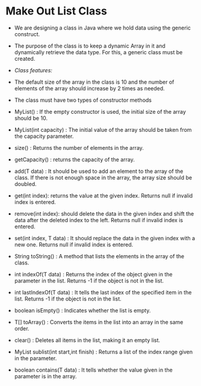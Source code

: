 # Make Out List Class
* We are designing a class in Java where we hold data using the generic construct.

* The purpose of the class is to keep a dynamic Array in it and dynamically retrieve the data type. For this, a generic class must be created.

* *Class features:*
* The default size of the array in the class is 10 and the number of elements of the array should increase by 2 times as needed.


* The class must have two types of constructor methods


* MyList() : If the empty constructor is used, the initial size of the array should be 10.


* MyList(int capacity) : The initial value of the array should be taken from the capacity parameter.


* size() : Returns the number of elements in the array.


* getCapacity() : returns the capacity of the array.


* add(T data) : It should be used to add an element to the array of the class. If there is not enough space in the array, the array size should be doubled.


* get(int index): returns the value at the given index. Returns null if invalid index is entered.


* remove(int index): should delete the data in the given index and shift the data after the deleted index to the left. Returns null if invalid index is entered.


* set(int index, T data) : It should replace the data in the given index with a new one. Returns null if invalid index is entered.


* String toString() : A method that lists the elements in the array of the class.


* int indexOf(T data) : Returns the index of the object given in the parameter in the list. Returns -1 if the object is not in the list.


* int lastIndexOf(T data) : It tells the last index of the specified item in the list. Returns -1 if the object is not in the list.


* boolean isEmpty() : Indicates whether the list is empty.


* T[] toArray() : Converts the items in the list into an array in the same order.


* clear() : Deletes all items in the list, making it an empty list.


* MyList<T> sublist(int start,int finish) : Returns a list of the index range given in the parameter.


* boolean contains(T data) : It tells whether the value given in the parameter is in the array.
